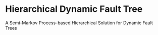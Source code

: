 # Hierarchical Dynamic Fault Tree
A Semi-Markov Process-based Hierarchical Solution for Dynamic Fault Trees
